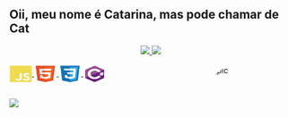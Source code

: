 ## Oii, meu nome é Catarina, mas pode chamar de Cat 

<div align="center">
  <a href="https://github.com/catarinamigliacci">
  <img height="150em" src="https://github-readme-stats.vercel.app/api?username=catarinamigliacci&show_icons=true&theme=radical&include_all_commits=true&count_private=true"/>
  <img height="100em" src="https://github-readme-stats.vercel.app/api/top-langs/?username=catarinamigliacci&layout=compact&langs_count=7&theme=radical"/>
</div>
<div style="display: inline_block"><br>
  <img align="center" alt="Js" height="30" width="40" src="https://raw.githubusercontent.com/devicons/devicon/master/icons/javascript/javascript-plain.svg">
  <img align="center" alt="HTML" height="30" width="40" src="https://raw.githubusercontent.com/devicons/devicon/master/icons/html5/html5-original.svg">
  <img align="center" alt="CSS" height="30" width="40" src="https://raw.githubusercontent.com/devicons/devicon/master/icons/css3/css3-original.svg">
  <img align="center" alt="Csharp" height="30" width="40" src="https://raw.githubusercontent.com/devicons/devicon/master/icons/csharp/csharp-original.svg">
  <img align="right" alt="pic" height="110" style="border-radius:50px;" src="https://media.giphy.com/media/88YlfHmfgP5CJd2z2U/giphy.gif" width=150 height=500">
</div>
  
  ##
 
<div> 
  <a href="https://www.linkedin.com/in/catarina-duarte-rontani-migliacci-927108176/" target="_blank"><img src="https://img.shields.io/badge/-LinkedIn-%230077B5?style=for-the-badge&logo=linkedin&logoColor=white" target="_blank"></a> 
 
